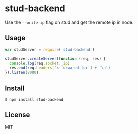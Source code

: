 # stud-backend

Use the `--write-ip` flag on stud and get the remote ip in node.

## Usage

```js
var studServer = require('stud-backend')

studServer.createServer(function (req, res) {
  console.log(req.socket._ip)
  res.end(req.headers['x-forwared-for'] + '\n')
}).listen(8080)
```

## Install

    $ npm install stud-backend

## License

MIT
